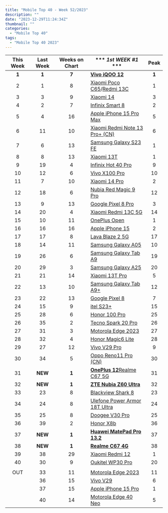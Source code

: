 ```yaml
---
title: "Mobile Top 40 - Week 52/2023"
description: ""
date: "2023-12-29T11:24:34Z"
thumbnail: ""
categories:
  - "Mobile Top 40"
tags:
  - "Mobile Top 40 2023"
---
```

<!--more-->
|**This Week**|**Last Week**|**Weeks on Chart**|*** *1st WEEK #1* ***|**Peak**|
|:----:|:----:|:----:|----|:----:|
|**1**|**1**|**7**|**[Vivo iQOO 12](https://www.gsmarena.com/vivo_iqoo_12-12691.php)**|**1**|
|2|1|8|[Xiaomi Poco C65](https://www.gsmarena.com/xiaomi_poco_c65-12684.php)/[Redmi 13C](https://www.gsmarena.com/xiaomi_redmi_13c-12689.php)|1|
|3|3|9|[Xiaomi 14](https://www.gsmarena.com/xiaomi_14-12626.php)|3|
|4|2|7|[Infinix Smart 8](https://www.gsmarena.com/infinix_smart_8-12642.php)|2|
|5|4|16|[Apple iPhone 15 Pro Max](https://www.gsmarena.com/apple_iphone_15_pro_max-12548.php)|5|
|6|11|10|[Xiaomi Redmi Note 13 Pro+ (CN)](https://www.gsmarena.com/xiaomi_redmi_note_13_pro+-12572.php)|6|
|7|6|13|[Samsung Galaxy S23 FE](https://www.gsmarena.com/samsung_galaxy_s23_fe-12520.php)|1|
|8|8|13|[Xiaomi 13T](https://www.gsmarena.com/xiaomi_13t-12389.php)|1|
|9|19|4|[Infinix Hot 40 Pro](https://www.gsmarena.com/infinix_hot_40_pro-12733.php)|9|
|10|12|6|[Vivo X100 Pro](https://www.gsmarena.com/vivo_x100_pro-12694.php)|10|
|11|7|10|[Xiaomi 14 Pro](https://www.gsmarena.com/xiaomi_14_pro-12643.php)|2|
|12|18|6|[Nubia Red Magic 9 Pro](https://www.gsmarena.com/zte_nubia_red_magic_9_pro-12709.php)|12|
|13|9|13|[Google Pixel 8 Pro](https://www.gsmarena.com/google_pixel_8_pro-12545.php)|3|
|14|20|4|[Xiaomi Redmi 13C 5G](https://www.gsmarena.com/xiaomi_redmi_13c_5g-12726.php)|14|
|15|10|11|[OnePlus Open](https://www.gsmarena.com/oneplus_open-12619.php)|1|
|16|16|16|[Apple iPhone 15](https://www.gsmarena.com/apple_iphone_15-12559.php)|2|
|17|17|8|[Lava Blaze 2 5G](https://www.gsmarena.com/lava_blaze_2_5g-12668.php)|17|
|18|14|11|[Samsung Galaxy A05](https://www.gsmarena.com/samsung_galaxy_a05-12583.php)|10|
|19|26|6|[Samsung Galaxy Tab A9](https://www.gsmarena.com/samsung_galaxy_tab_a9-12616.php)|19|
|20|29|3|[Samsung Galaxy A25](https://www.gsmarena.com/samsung_galaxy_a25-12555.php)|20|
|21|21|14|[Xiaomi 13T Pro](https://www.gsmarena.com/xiaomi_14_pro-12643.php)|5|
|22|13|10|[Samsung Galaxy Tab A9+](https://www.gsmarena.com/samsung_galaxy_tab_a9+-12617.php)|12|
|23|22|13|[Google Pixel 8](https://www.gsmarena.com/google_pixel_8-12546.php)|7|
|24|15|9|[itel S23+](https://www.gsmarena.com/itel_s23+-12571.php)|15|
|25|28|6|[Honor 100 Pro](https://www.gsmarena.com/honor_100_pro-12699.php)|25|
|26|35|2|[Tecno Spark 20 Pro](https://www.gsmarena.com/tecno_spark_20_pro-12747.php)|26|
|27|31|3|[Motorola Edge 2023](https://www.gsmarena.com/motorola_edge_(2023)-12620.php)|27|
|28|32|4|[Honor Magic6 Lite](https://www.gsmarena.com/honor_magic6_lite-12730.php)|28|
|29|27|12|[Vivo V29 Pro](https://www.gsmarena.com/vivo_v29_pro-12608.php)|9|
|30|34|5|[Oppo Reno11 Pro (CN)](https://www.gsmarena.com/oppo_reno11_pro_(china)-12706.php)|30|
|31|**NEW**|**1**|**[OnePlus 12](https://www.gsmarena.com/oneplus_12-12725.php)**[Realme C67 5G](https://www.gsmarena.com/realme_c67_4g-12741.php)|31|
|32|**NEW**|**1**|**[ZTE Nubia Z60 Ultra](https://www.gsmarena.com/zte_nubia_z60_ultra-12751.php)**|32|
|33|23|8|[Blackview Shark 8](https://www.gsmarena.com/blackview_shark_8-12680.php)|23|
|34|24|8|[Ulefone Power Armor 18T Ultra](https://www.gsmarena.com/ulefone_power_armor_18t_ultra-12686.php)|24|
|35|25|8|[Doogee V30 Pro](https://www.gsmarena.com/doogee_v30_pro-12634.php)|25|
|36|39|2|[Honor X8b](https://www.gsmarena.com/honor_x8b-12748.php)|36|
|37|**NEW**|**1**|**[Huawei MatePad Pro 13.2](https://www.gsmarena.com/huawei_matepad_pro_13_2-12586.php)**|37|
|38|**NEW**|**1**|**[Realme C67 4G](https://www.gsmarena.com/realme_c67_4g-12741.php)**|38|
|39|38|29|[Xiaomi Redmi 12](https://www.gsmarena.com/xiaomi_redmi_12-12328.php)|1|
|40|30|9|[Oukitel WP30 Pro](https://www.gsmarena.com/oukitel_wp30_pro-12669.php)|20|
||||||
|OUT|33|11|[Motorola Edge 2023](https://www.gsmarena.com/motorola_edge_(2023)-12620.php)|11|
||36|15|[Vivo V29](https://www.gsmarena.com/vivo_v29-12461.php)|6|
||37|15|[Apple iPhone 15 Pro](https://www.gsmarena.com/apple_iphone_15_pro-12557.php)|1|
||40|14|[Motorola Edge 40 Neo](https://www.gsmarena.com/motorola_edge_40_neo-12467.php)|5|